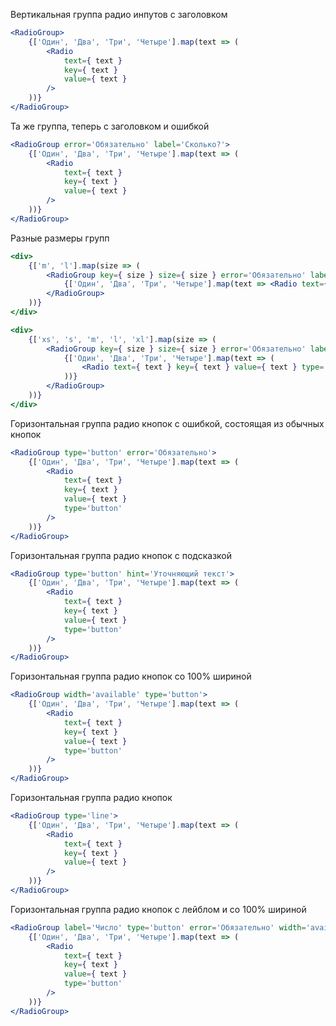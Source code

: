Вертикальная группа радио инпутов с заголовком
```jsx
<RadioGroup>
    {['Один', 'Два', 'Три', 'Четыре'].map(text => (
        <Radio
            text={ text }
            key={ text }
            value={ text }
        />
    ))}
</RadioGroup>
```

Та же группа, теперь с заголовком и ошибкой
```jsx
<RadioGroup error='Обязательно' label='Сколько?'>
    {['Один', 'Два', 'Три', 'Четыре'].map(text => (
        <Radio
            text={ text }
            key={ text }
            value={ text }
        />
    ))}
</RadioGroup>
```

Разные размеры групп
```jsx
<div>
    {['m', 'l'].map(size => (
        <RadioGroup key={ size } size={ size } error='Обязательно' label='Сколько?'>
            {['Один', 'Два', 'Три', 'Четыре'].map(text => <Radio text={ text } key={ text } value={ text } />)}
        </RadioGroup>
    ))}
</div>
```
```jsx
<div>
    {['xs', 's', 'm', 'l', 'xl'].map(size => (
        <RadioGroup key={ size } size={ size } error='Обязательно' label='Сколько?'>
            {['Один', 'Два', 'Три', 'Четыре'].map(text => (
                <Radio text={ text } key={ text } value={ text } type='button' />
            ))}
        </RadioGroup>
    ))}
</div>
```

Горизонтальная группа радио кнопок с ошибкой, состоящая из обычных кнопок
```jsx
<RadioGroup type='button' error='Обязательно'>
    {['Один', 'Два', 'Три', 'Четыре'].map(text => (
        <Radio
            text={ text }
            key={ text }
            value={ text }
            type='button'
        />
    ))}
</RadioGroup>
```

Горизонтальная группа радио кнопок с подсказкой
```jsx
<RadioGroup type='button' hint='Уточняющий текст'>
    {['Один', 'Два', 'Три', 'Четыре'].map(text => (
        <Radio
            text={ text }
            key={ text }
            value={ text }
            type='button'
        />
    ))}
</RadioGroup>
```

Горизонтальная группа радио кнопок со 100% шириной
```jsx
<RadioGroup width='available' type='button'>
    {['Один', 'Два', 'Три', 'Четыре'].map(text => (
        <Radio
            text={ text }
            key={ text }
            value={ text }
            type='button'
        />
    ))}
</RadioGroup>
```

Горизонтальная группа радио кнопок
```jsx
<RadioGroup type='line'>
    {['Один', 'Два', 'Три', 'Четыре'].map(text => (
        <Radio
            text={ text }
            key={ text }
            value={ text }
        />
    ))}
</RadioGroup>
```

Горизонтальная группа радио кнопок с лейблом и со 100% шириной

```jsx
<RadioGroup label='Число' type='button' error='Обязательно' width='available'>
    {['Один', 'Два', 'Три', 'Четыре'].map(text => (
        <Radio
            text={ text }
            key={ text }
            value={ text }
            type='button'
        />
    ))}
</RadioGroup>
```
